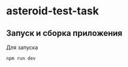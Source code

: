<h1>asteroid-test-task</h1>

<h2>Запуск и сборка приложения </h2>

<p>Для запуска</p>

```bash
npm run dev
```
